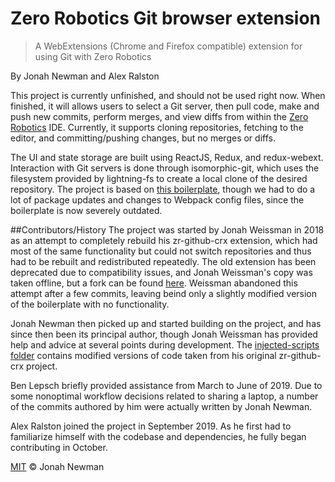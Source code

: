 # Zero Robotics Git browser extension

> A WebExtensions (Chrome and Firefox compatible) extension for using Git with Zero Robotics

By Jonah Newman and Alex Ralston

This project is currently unfinished, and should not be used right now. When finished, it will allows users to select a Git server, then pull code, make and push new commits, perform merges, and view diffs from within the [Zero Robotics](http://zerorobotics.mit.edu) IDE. Currently, it supports cloning repositories, fetching to the editor, and committing/pushing changes, but no merges or diffs.

The UI and state storage are built using ReactJS, Redux, and redux-webext. Interaction with Git servers is done through isomorphic-git, which uses the filesystem provided by lightning-fs to create a local clone of the desired repository. The project is based on [this boilerplate](https://github.com/shopback/react-webextension/boilerplate), though we had to do a lot of package updates and changes to Webpack config files, since the boilerplate is now severely outdated.


##Contributors/History
The project was started by Jonah Weissman in 2018 as an attempt to completely rebuild his zr-github-crx extension, which had most of the same functionality but could not switch repositories and thus had to be rebuilt and redistributed repeatedly. The old extension has been deprecated due to compatibility issues, and Jonah Weissman's copy was taken offline, but a fork can be found [here](https://github.com/jonahnewman/zr-github-crx). Weissman abandoned this attempt after a few commits, leaving beind only a slightly modified version of the boilerplate with no functionality.

Jonah Newman then picked up and started building on the project, and has since then been its principal author, though Jonah Weissman has provided help and advice at several points during development. The [injected-scripts folder](https://github.com/jonahnewman/zr-git-webext/tree/master/src/background/injected-scripts) contains modified versions of code taken from his original zr-github-crx project.

Ben Lepsch briefly provided assistance from March to June of 2019. Due to some nonoptimal workflow decisions related to sharing a laptop, a number of the commits authored by him were actually written by Jonah Newman.

Alex Ralston joined the project in September 2019. As he first had to familiarize himself with the codebase and dependencies, he fully began contributing in October.

[MIT](LICENSE) © Jonah Newman
